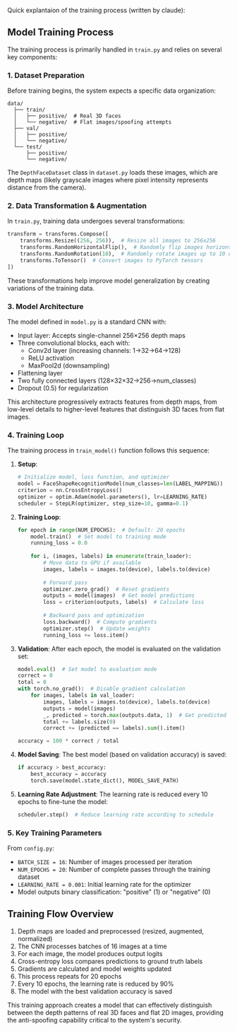 Quick explantaion of the training process (written by claude):

## Model Training Process

The training process is primarily handled in `train.py` and relies on several key components:

### 1. Dataset Preparation

Before training begins, the system expects a specific data organization:
```
data/
  ├── train/
  │   ├── positive/  # Real 3D faces
  │   └── negative/  # Flat images/spoofing attempts
  ├── val/
  │   ├── positive/
  │   └── negative/
  └── test/
      ├── positive/
      └── negative/
```

The `DepthFaceDataset` class in `dataset.py` loads these images, which are depth maps (likely grayscale images where pixel intensity represents distance from the camera).

### 2. Data Transformation & Augmentation

In `train.py`, training data undergoes several transformations:
```python
transform = transforms.Compose([
    transforms.Resize((256, 256)),  # Resize all images to 256x256
    transforms.RandomHorizontalFlip(),  # Randomly flip images horizontally (data augmentation)
    transforms.RandomRotation(10),  # Randomly rotate images up to 10 degrees (data augmentation)
    transforms.ToTensor()  # Convert images to PyTorch tensors
])
```

These transformations help improve model generalization by creating variations of the training data.

### 3. Model Architecture

The model defined in `model.py` is a standard CNN with:
- Input layer: Accepts single-channel 256×256 depth maps
- Three convolutional blocks, each with:
  - Conv2d layer (increasing channels: 1→32→64→128)
  - ReLU activation
  - MaxPool2d (downsampling)
- Flattening layer
- Two fully connected layers (128×32×32→256→num_classes)
- Dropout (0.5) for regularization

This architecture progressively extracts features from depth maps, from low-level details to higher-level features that distinguish 3D faces from flat images.

### 4. Training Loop

The training process in `train_model()` function follows this sequence:

1. **Setup**:
   ```python
   # Initialize model, loss function, and optimizer
   model = FaceShapeRecognitionModel(num_classes=len(LABEL_MAPPING))
   criterion = nn.CrossEntropyLoss()
   optimizer = optim.Adam(model.parameters(), lr=LEARNING_RATE)
   scheduler = StepLR(optimizer, step_size=10, gamma=0.1)
   ```

2. **Training Loop**:
   ```python
   for epoch in range(NUM_EPOCHS):  # Default: 20 epochs
       model.train()  # Set model to training mode
       running_loss = 0.0
       
       for i, (images, labels) in enumerate(train_loader):
           # Move data to GPU if available
           images, labels = images.to(device), labels.to(device)
           
           # Forward pass
           optimizer.zero_grad()  # Reset gradients
           outputs = model(images)  # Get model predictions
           loss = criterion(outputs, labels)  # Calculate loss
           
           # Backward pass and optimization
           loss.backward()  # Compute gradients
           optimizer.step()  # Update weights
           running_loss += loss.item()
   ```

3. **Validation**:
   After each epoch, the model is evaluated on the validation set:
   ```python
   model.eval()  # Set model to evaluation mode
   correct = 0
   total = 0
   with torch.no_grad():  # Disable gradient calculation
       for images, labels in val_loader:
           images, labels = images.to(device), labels.to(device)
           outputs = model(images)
           _, predicted = torch.max(outputs.data, 1)  # Get predicted class
           total += labels.size(0)
           correct += (predicted == labels).sum().item()
   
   accuracy = 100 * correct / total
   ```

4. **Model Saving**:
   The best model (based on validation accuracy) is saved:
   ```python
   if accuracy > best_accuracy:
       best_accuracy = accuracy
       torch.save(model.state_dict(), MODEL_SAVE_PATH)
   ```

5. **Learning Rate Adjustment**:
   The learning rate is reduced every 10 epochs to fine-tune the model:
   ```python
   scheduler.step()  # Reduce learning rate according to schedule
   ```

### 5. Key Training Parameters

From `config.py`:
- `BATCH_SIZE = 16`: Number of images processed per iteration
- `NUM_EPOCHS = 20`: Number of complete passes through the training dataset
- `LEARNING_RATE = 0.001`: Initial learning rate for the optimizer
- Model outputs binary classification: "positive" (1) or "negative" (0)

## Training Flow Overview

1. Depth maps are loaded and preprocessed (resized, augmented, normalized)
2. The CNN processes batches of 16 images at a time
3. For each image, the model produces output logits
4. Cross-entropy loss compares predictions to ground truth labels
5. Gradients are calculated and model weights updated
6. This process repeats for 20 epochs
7. Every 10 epochs, the learning rate is reduced by 90%
8. The model with the best validation accuracy is saved

This training approach creates a model that can effectively distinguish between the depth patterns of real 3D faces and flat 2D images, providing the anti-spoofing capability critical to the system's security.
